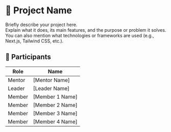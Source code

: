 # 🚀 Project Name

Briefly describe your project here.  
Explain what it does, its main features, and the purpose or problem it solves.  
You can also mention what technologies or frameworks are used (e.g., Next.js, Tailwind CSS, etc.).

## 👥 Participants

| Role      | Name                |
|------------|--------------------|
| Mentor  | [Mentor Name]       |
| Leader   | [Leader Name]       |
| Member  | [Member 1 Name]     |
| Member  | [Member 2 Name]     |
| Member  | [Member 3 Name]     |
| Member  | [Member 4 Name]     |
